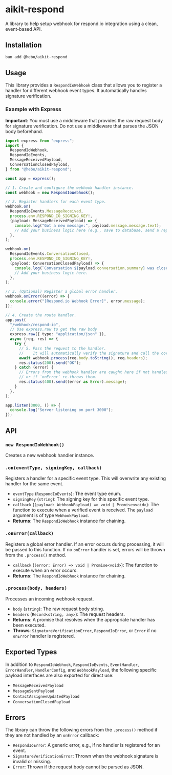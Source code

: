 # aikit-respond

A library to help setup webhook for respond.io integration using a clean, event-based API.

## Installation

```bash
bun add @hebo/aikit-respond
```

## Usage

This library provides a `RespondIoWebhook` class that allows you to register a handler for different webhook event types. It automatically handles signature verification.

### Example with Express

**Important**: You must use a middleware that provides the raw request body for signature verification. Do not use a middleware that parses the JSON body beforehand.

```ts
import express from "express";
import {
  RespondIoWebhook,
  RespondIoEvents,
  MessageReceivedPayload,
  ConversationClosedPayload,
} from "@hebo/aikit-respond";

const app = express();

// 1. Create and configure the webhook handler instance.
const webhook = new RespondIoWebhook();

// 2. Register handlers for each event type.
webhook.on(
  RespondIoEvents.MessageReceived,
  process.env.RESPOND_IO_SIGNING_KEY!,
  (payload: MessageReceivedPayload) => {
    console.log("Got a new message:", payload.message.message.text);
    // Add your business logic here (e.g., save to database, send a reply).
  },
);

webhook.on(
  RespondIoEvents.ConversationClosed,
  process.env.RESPOND_IO_SIGNING_KEY!,
  (payload: ConversationClosedPayload) => {
    console.log(`Conversation ${payload.conversation.summary} was closed.`);
    // Add your business logic here.
  },
);

// 3. (Optional) Register a global error handler.
webhook.onError((error) => {
  console.error("[Respond.io Webhook Error]", error.message);
});

// 4. Create the route handler.
app.post(
  "/webhook/respond-io",
  // Use express.raw to get the raw body
  express.raw({ type: "application/json" }),
  async (req, res) => {
    try {
      // 5. Pass the request to the handler.
      //    It will automatically verify the signature and call the correct callback.
      await webhook.process(req.body.toString(), req.headers);
      res.status(200).send("OK");
    } catch (error) {
      // Errors from the webhook handler are caught here if not handled by `onError`
      // or if `onError` re-throws them.
      res.status(400).send((error as Error).message);
    }
  },
);

app.listen(3000, () => {
  console.log("Server listening on port 3000");
});
```

## API

### `new RespondIoWebhook()`

Creates a new webhook handler instance.

### `.on(eventType, signingKey, callback)`

Registers a handler for a specific event type. This will overwrite any existing handler for the same event.

- `eventType` (`RespondIoEvents`): The event type enum.
- `signingKey` (`string`): The signing key for this specific event type.
- `callback` (`(payload: WebhookPayload) => void | Promise<void>`): The function to execute when a verified event is received. The `payload` argument is of type `WebhookPayload`.
- **Returns**: The `RespondIoWebhook` instance for chaining.

### `.onError(callback)`

Registers a global error handler. If an error occurs during processing, it will be passed to this function. If no `onError` handler is set, errors will be thrown from the `.process()` method.

- `callback` (`(error: Error) => void | Promise<void>`): The function to execute when an error occurs.
- **Returns**: The `RespondIoWebhook` instance for chaining.

### `.process(body, headers)`

Processes an incoming webhook request.

- `body` (`string`): The raw request body string.
- `headers` (`Record<string, any>`): The request headers.
- **Returns**: A promise that resolves when the appropriate handler has been executed.
- **Throws**: `SignatureVerificationError`, `RespondIoError`, or `Error` if no `onError` handler is registered.

## Exported Types

In addition to `RespondIoWebhook`, `RespondIoEvents`, `EventHandler`, `ErrorHandler`, `HandlerConfig`, and `WebhookPayload`, the following specific payload interfaces are also exported for direct use:

- `MessageReceivedPayload`
- `MessageSentPayload`
- `ContactAssigneeUpdatedPayload`
- `ConversationClosedPayload`

## Errors

The library can throw the following errors from the `.process()` method if they are not handled by an `onError` callback:

- `RespondIoError`: A generic error, e.g., if no handler is registered for an event.
- `SignatureVerificationError`: Thrown when the webhook signature is invalid or missing.
- `Error`: Thrown if the request body cannot be parsed as JSON.
